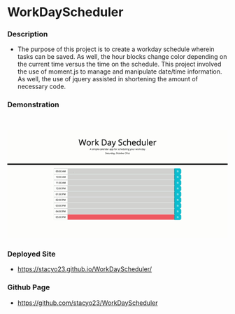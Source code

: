 # WorkDayScheduler

### Description
* The purpose of this project is to create a workday schedule wherein tasks can be saved. As well, the hour blocks change color depending on the current time versus the time on the schedule. This project involved the use of moment.js to manage and manipulate date/time information. As well, the use of jquery assisted in shortening the amount of necessary code.   

### Demonstration
                                                                                                                                                          
 &nbsp;
                                                                                                                                                       
![Demonstration](assets/WorkDayScheduler.gif)

### Deployed Site

* https://stacyo23.github.io/WorkDayScheduler/

### Github Page

* https://github.com/stacyo23/WorkDayScheduler
